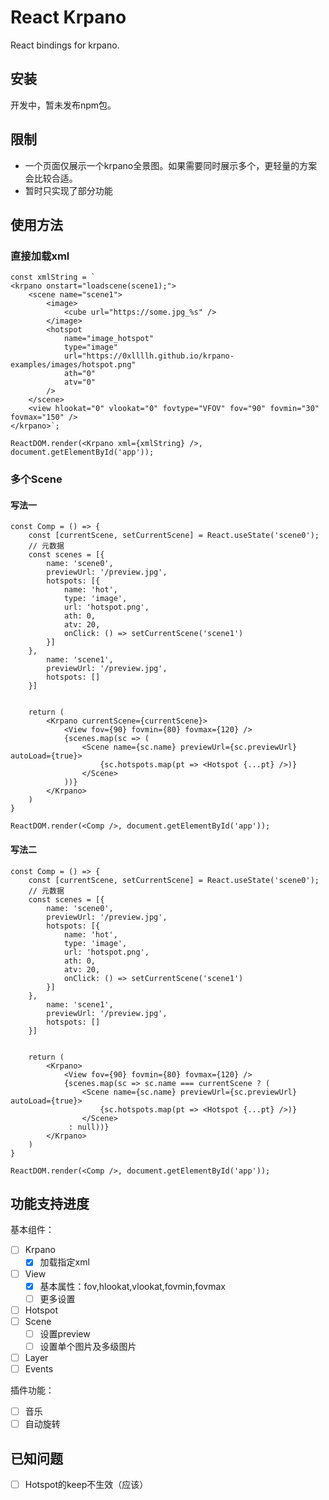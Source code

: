 # React Krpano
React bindings for krpano.


## 安装

开发中，暂未发布npm包。

## 限制

* 一个页面仅展示一个krpano全景图。如果需要同时展示多个，更轻量的方案会比较合适。
* 暂时只实现了部分功能

## 使用方法

### 直接加载xml
```tsx
const xmlString = `
<krpano onstart="loadscene(scene1);">
    <scene name="scene1">
        <image>
            <cube url="https://some.jpg_%s" />
        </image>
        <hotspot
            name="image_hotspot"
            type="image"
            url="https://0xllllh.github.io/krpano-examples/images/hotspot.png"
            ath="0"
            atv="0"
        />
    </scene>
    <view hlookat="0" vlookat="0" fovtype="VFOV" fov="90" fovmin="30" fovmax="150" />
</krpano>`;

ReactDOM.render(<Krpano xml={xmlString} />, document.getElementById('app'));
```

### 多个Scene

#### 写法一
```tsx
const Comp = () => {
    const [currentScene, setCurrentScene] = React.useState('scene0');
    // 元数据
    const scenes = [{
        name: 'scene0',
        previewUrl: '/preview.jpg',
        hotspots: [{
            name: 'hot',
            type: 'image',
            url: 'hotspot.png',
            ath: 0,
            atv: 20,
            onClick: () => setCurrentScene('scene1')
        }]
    },
        name: 'scene1',
        previewUrl: '/preview.jpg',
        hotspots: []
    }]


    return (
        <Krpano currentScene={currentScene}>
            <View fov={90} fovmin={80} fovmax={120} />
            {scenes.map(sc => (
                <Scene name={sc.name} previewUrl={sc.previewUrl} autoLoad={true}>
                    {sc.hotspots.map(pt => <Hotspot {...pt} />)}
                </Scene>
            ))}
        </Krpano>
    )
}

ReactDOM.render(<Comp />, document.getElementById('app'));
```
#### 写法二
```tsx
const Comp = () => {
    const [currentScene, setCurrentScene] = React.useState('scene0');
    // 元数据
    const scenes = [{
        name: 'scene0',
        previewUrl: '/preview.jpg',
        hotspots: [{
            name: 'hot',
            type: 'image',
            url: 'hotspot.png',
            ath: 0,
            atv: 20,
            onClick: () => setCurrentScene('scene1')
        }]
    },
        name: 'scene1',
        previewUrl: '/preview.jpg',
        hotspots: []
    }]


    return (
        <Krpano>
            <View fov={90} fovmin={80} fovmax={120} />
            {scenes.map(sc => sc.name === currentScene ? (
                <Scene name={sc.name} previewUrl={sc.previewUrl} autoLoad={true}>
                    {sc.hotspots.map(pt => <Hotspot {...pt} />)}
                </Scene>
             : null))}
        </Krpano>
    )
}

ReactDOM.render(<Comp />, document.getElementById('app'));
```

## 功能支持进度

基本组件：
- [ ] Krpano
  - [x] 加载指定xml
- [ ] View
  - [x] 基本属性：fov,hlookat,vlookat,fovmin,fovmax
  - [ ] 更多设置
- [ ] Hotspot
- [ ] Scene
  - [ ] 设置preview
  - [ ] 设置单个图片及多级图片
- [ ] Layer
- [ ] Events

插件功能：
- [ ] 音乐
- [ ] 自动旋转
## 已知问题

- [ ] Hotspot的keep不生效（应该）
